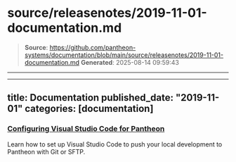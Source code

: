 # source/releasenotes/2019-11-01-documentation.md

> **Source**: https://github.com/pantheon-systems/documentation/blob/main/source/releasenotes/2019-11-01-documentation.md
> **Generated**: 2025-08-14 09:59:43

---

---
title: Documentation
published_date: "2019-11-01"
categories: [documentation]
---
### [Configuring Visual Studio Code for Pantheon](/guides/local-development/visual-studio-code)
Learn how to set up Visual Studio Code to push your local development to Pantheon with Git or SFTP.
